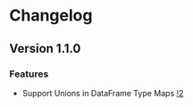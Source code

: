 # Changelog

## Version 1.1.0

### Features
* Support Unions in DataFrame Type Maps [!2](https://gitlab.invenia.ca/invenia/Datafeeds/DataClient.jl/-/merge_requests/2)
